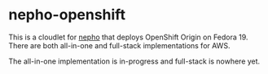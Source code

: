 nepho-openshift
===============

This is a cloudlet for [nepho](http://github.com/huit/nepho) that deploys OpenShift Origin on Fedora 19.  There are both all-in-one and full-stack implementations for AWS.

The all-in-one implementation is in-progress and full-stack is nowhere yet.
